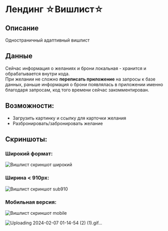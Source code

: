 # Лендинг ☆Вишлист☆
## Описание
Одностраничный адаптивный вишлист
## Данные
Сейчас информация о желаниях и брони локальная - хранится и обрабатывается внутри кода.<br/>
При желании не сложно **переписать приложение** на запросы к базе данных, раньше информация о брони появлялась в приложении именно благодаря запросам, код того времени сейчас закомментирован.
## Возможности:
- Загрузить картинку и ссылку для карточки желания
- Разбронировать/забронировать желание
## Скриншоты:
### Широкий формат:
![Вишлист скриншот широкий](https://i.ibb.co/BZZ2PM4/image.png 'Вишлист скриншот широкий')
### Ширина < 910px:
![Вишлист скриншот sub910](https://i.ibb.co/wQjMyVw/localhost-3000-i-Pad-Air.png 'Вишлист скриншот широкий')
### Мобильная версия:
![Вишлист скриншот mobile](https://i.ibb.co/7G04xYC/i-Phone-14-Pro-Dark.png 'Вишлист скриншот mobile')

![Uploading 2024-02-07 01-14-54 (2) (1).gif…]()
